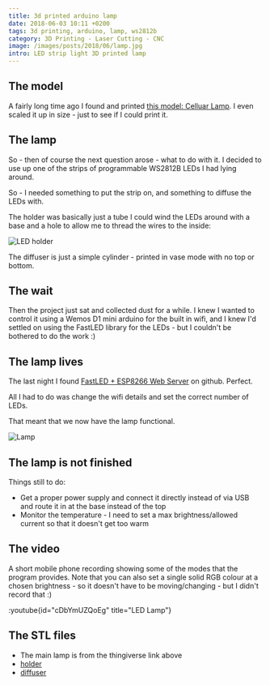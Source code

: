 ```yaml
---
title: 3d printed arduino lamp
date: 2018-06-03 10:11 +0200
tags: 3d printing, arduino, lamp, ws2812b
category: 3D Printing - Laser Cutting - CNC
image: /images/posts/2018/06/lamp.jpg
intro: LED strip light 3D printed lamp
---
```


## The model

A fairly long time ago I found and printed [this model: Celluar Lamp](https://www.thingiverse.com/thing:19104). I even scaled it up in size - just to see if I could print it.

## The lamp

So - then of course the next question arose - what to do with it. I decided to use up one of the strips of programmable WS2812B LEDs I had lying around.

So - I needed something to put the strip on, and something to diffuse the LEDs with.

The holder was basically just a tube I could wind the LEDs around with a base and a hole to allow me to thread the wires to the inside:

![LED holder](/images/posts/2018/06/LedHolder.png)

The diffuser is just a simple cylinder - printed in vase mode with no top or bottom.

## The wait

Then the project just sat and collected dust for a while. I knew I wanted to control it using a Wemos D1 mini arduino for the built in wifi, and I knew I'd settled on using the FastLED library for the LEDs - but I couldn't be bothered to do the work :)

## The lamp lives

The last night I found [FastLED + ESP8266 Web Server](https://github.com/jasoncoon/esp8266-fastled-webserver) on github. Perfect.

All I had to do was change the wifi details and set the correct number of LEDs.

That meant that we now have the lamp functional.

![Lamp](/images/posts/2018/06/lamp.jpg)

## The lamp is not finished

Things still to do:

- Get a proper power supply and connect it directly instead of via USB and route it in at the base instead of the top
- Monitor the temperature - I need to set a max brightness/allowed current so that it doesn't get too warm

## The video

A short mobile phone recording showing some of the modes that the program provides. Note that you can also set a single solid RGB colour at a chosen brightness - so it doesn't have to be moving/changing - but I didn't record that :)

:youtube{id="cDbYmUZQoEg" title="LED Lamp"}


## The STL files

- The main lamp is from the thingiverse link above
- [holder](/files/posts/2018/06/LedHolder.stl)
- [diffuser](/files/posts/2018/06/Diffuser.stl)
